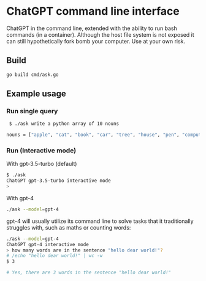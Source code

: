
# ChatGPT command line interface

ChatGPT in the command line, extended with the ability to run bash commands
(in a container). Although the host file system is not exposed it can still
hypothetically fork bomb your computer. Use at your own risk.

## Build

```sh
go build cmd/ask.go
```

## Example usage

### Run single query

```sh
 $ ./ask write a python array of 10 nouns

nouns = ["apple", "cat", "book", "car", "tree", "house", "pen", "computer", "phone", "water"]
```

### Run (Interactive mode)

With gpt-3.5-turbo (default)
```sh
$ ./ask
ChatGPT gpt-3.5-turbo interactive mode
>
```

With gpt-4
```sh
./ask --model=gpt-4
```

gpt-4 will usually utilize its command line to solve tasks that it traditionally
struggles with, such as maths or counting words:
```sh
./ask --model=gpt-4
ChatGPT gpt-4 interactive mode
> how many words are in the sentence "hello dear world!"?
# /echo "hello dear world!" | wc -w
$ 3

# Yes, there are 3 words in the sentence "hello dear world!"
```